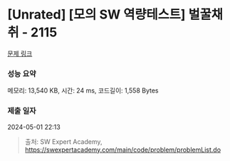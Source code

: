 # [Unrated] [모의 SW 역량테스트] 벌꿀채취 - 2115 

[문제 링크](https://swexpertacademy.com/main/code/problem/problemDetail.do?contestProbId=AV5V4A46AdIDFAWu) 

### 성능 요약

메모리: 13,540 KB, 시간: 24 ms, 코드길이: 1,558 Bytes

### 제출 일자

2024-05-01 22:13



> 출처: SW Expert Academy, https://swexpertacademy.com/main/code/problem/problemList.do